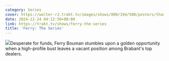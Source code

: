 ```yaml
---
category: Series
cover: https://walter-r2.trakt.tv/images/shows/000/194/500/posters/thumb/7ca57e8716.jpg
date: 2024-12-24 04:12:50+00:00
link: https://trakt.tv/shows/ferry-the-series
title: 'Ferry: The Series'
---
```


![](https://walter-r2.trakt.tv/images/shows/000/194/500/fanarts/thumb/cb9fd43b60.jpg)Desperate for funds, Ferry Bouman stumbles upon a golden opportunity when a high-profile bust leaves a vacant position among Brabant's top dealers.